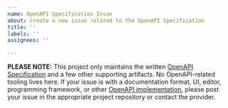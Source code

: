 ```yaml
---
name: OpenAPI Specification Issue
about: Create a new issue related to the OpenAPI Specification
title: ''
labels: ''
assignees: ''

---
```


**PLEASE NOTE:** This project only maintains the written [OpenAPI Specification](https://github.com/OAI/OpenAPI-Specification/blob/master/versions/3.0.2.md) and a few other supporting artifacts. No OpenAPI-related tooling lives here. If your issue is with a documentation format, UI, editor, programming framework, or other [OpenAPI implementation](https://github.com/OAI/OpenAPI-Specification/blob/master/IMPLEMENTATIONS.md), please post your issue in the appropriate project repository or contact the provider.
